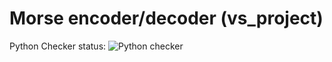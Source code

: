 # Morse encoder/decoder (vs_project)
Python Checker status: ![Python checker](https://github.com/lehnerp/vs_project/workflows/Python%20checker/badge.svg?branch=master)
